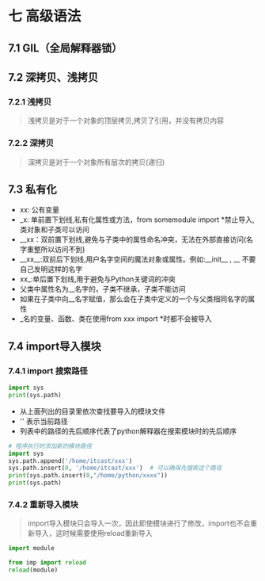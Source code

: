# 七 高级语法

## 7.1 GIL（全局解释器锁）

## 7.2 深拷贝、浅拷贝

### 7.2.1 浅拷贝
> 浅拷贝是对于一个对象的顶层拷贝,拷贝了引用，并没有拷贝内容

### 7.2.2 深拷贝
> 深拷贝是对于一个对象所有层次的拷贝(递归)

## 7.3 私有化
* xx: 公有变量
* \_x: 单前置下划线,私有化属性或方法，from somemodule import *禁止导入,类对象和子类可以访问
* \_\_xx：双前置下划线,避免与子类中的属性命名冲突，无法在外部直接访问(名字重整所以访问不到)
* \_\_xx__:双前后下划线,用户名字空间的魔法对象或属性。例如:\_\_init__ , __ 不要自己发明这样的名字
* xx_:单后置下划线,用于避免与Python关键词的冲突
* 父类中属性名为__名字的，子类不继承，子类不能访问
* 如果在子类中向__名字赋值，那么会在子类中定义的一个与父类相同名字的属性
* _名的变量、函数、类在使用from xxx import *时都不会被导入

## 7.4 import导入模块

### 7.4.1 import 搜索路径
```python
import sys
print(sys.path)
```
* 从上面列出的目录里依次查找要导入的模块文件
* '' 表示当前路径
* 列表中的路径的先后顺序代表了python解释器在搜索模块时的先后顺序
```python
# 程序执行时添加新的模块路径
import sys
sys.path.append('/home/itcast/xxx')
sys.path.insert(0, '/home/itcast/xxx')  # 可以确保先搜索这个路径
print(sys.path.insert(0,"/home/python/xxxx"))
print(sys.path)
```


### 7.4.2 重新导入模块
> import导入模块只会导入一次，因此即使模块进行了修改，import也不会重新导入，这时候需要使用reload重新导入

```python
import module

from imp import reload
reload(module)
```






